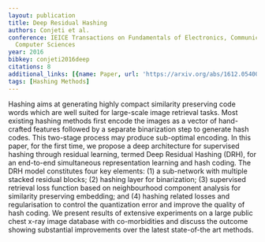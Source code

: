 ```yaml
---
layout: publication
title: Deep Residual Hashing
authors: Conjeti et al.
conference: IEICE Transactions on Fundamentals of Electronics, Communications and
  Computer Sciences
year: 2016
bibkey: conjeti2016deep
citations: 8
additional_links: [{name: Paper, url: 'https://arxiv.org/abs/1612.05400'}]
tags: [Hashing Methods]
---
```

Hashing aims at generating highly compact similarity preserving code words
which are well suited for large-scale image retrieval tasks.
  Most existing hashing methods first encode the images as a vector of
hand-crafted features followed by a separate binarization step to generate hash
codes. This two-stage process may produce sub-optimal encoding. In this paper,
for the first time, we propose a deep architecture for supervised hashing
through residual learning, termed Deep Residual Hashing (DRH), for an
end-to-end simultaneous representation learning and hash coding. The DRH model
constitutes four key elements: (1) a sub-network with multiple stacked residual
blocks; (2) hashing layer for binarization; (3) supervised retrieval loss
function based on neighbourhood component analysis for similarity preserving
embedding; and (4) hashing related losses and regularisation to control the
quantization error and improve the quality of hash coding. We present results
of extensive experiments on a large public chest x-ray image database with
co-morbidities and discuss the outcome showing substantial improvements over
the latest state-of-the art methods.